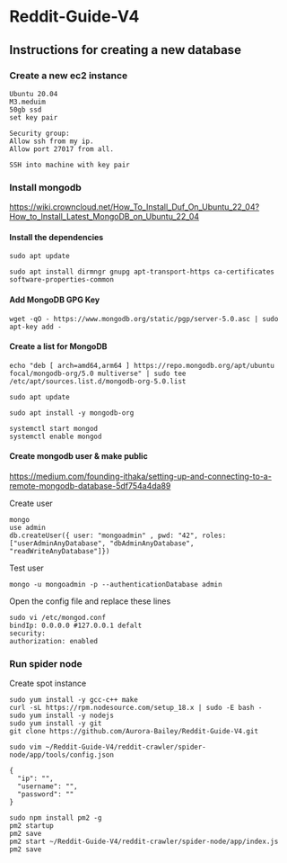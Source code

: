 # Reddit-Guide-V4

## Instructions for creating a new database

### Create a new ec2 instance

```
Ubuntu 20.04
M3.meduim
50gb ssd
set key pair
```

```
Security group:
Allow ssh from my ip.
Allow port 27017 from all.
```

```
SSH into machine with key pair
```

### Install mongodb

https://wiki.crowncloud.net/How_To_Install_Duf_On_Ubuntu_22_04?How_to_Install_Latest_MongoDB_on_Ubuntu_22_04

#### Install the dependencies

```
sudo apt update

sudo apt install dirmngr gnupg apt-transport-https ca-certificates software-properties-common
```

#### Add MongoDB GPG Key

```
wget -qO - https://www.mongodb.org/static/pgp/server-5.0.asc | sudo apt-key add -
```

#### Create a list for MongoDB

```
echo "deb [ arch=amd64,arm64 ] https://repo.mongodb.org/apt/ubuntu focal/mongodb-org/5.0 multiverse" | sudo tee /etc/apt/sources.list.d/mongodb-org-5.0.list
```

```
sudo apt update
```

```
sudo apt install -y mongodb-org
```

```
systemctl start mongod
systemctl enable mongod
```

#### Create mongodb user & make public

https://medium.com/founding-ithaka/setting-up-and-connecting-to-a-remote-mongodb-database-5df754a4da89

Create user

```
mongo
use admin
db.createUser({ user: "mongoadmin" , pwd: "42", roles: ["userAdminAnyDatabase", "dbAdminAnyDatabase", "readWriteAnyDatabase"]})
```

Test user

```
mongo -u mongoadmin -p --authenticationDatabase admin
```

Open the config file and replace these lines

```
sudo vi /etc/mongod.conf
bindIp: 0.0.0.0 #127.0.0.1 defalt
security:
authorization: enabled
```

### Run spider node

Create spot instance

```
sudo yum install -y gcc-c++ make
curl -sL https://rpm.nodesource.com/setup_18.x | sudo -E bash -
sudo yum install -y nodejs
sudo yum install -y git
git clone https://github.com/Aurora-Bailey/Reddit-Guide-V4.git

sudo vim ~/Reddit-Guide-V4/reddit-crawler/spider-node/app/tools/config.json
```

```
{
  "ip": "",
  "username": "",
  "password": ""
}
```

```
sudo npm install pm2 -g
pm2 startup
pm2 save
pm2 start ~/Reddit-Guide-V4/reddit-crawler/spider-node/app/index.js
pm2 save
```
